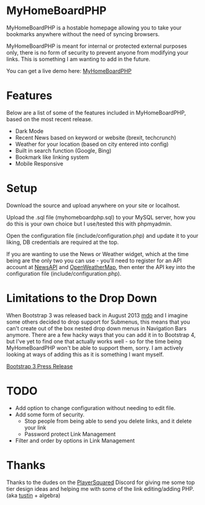 # MyHomeBoardPHP
MyHomeBoardPHP is a hostable homepage allowing you to take your bookmarks anywhere without the need of syncing browsers.

MyHomeBoardPHP is meant for internal or protected external purposes only, there is no form of security to prevent anyone from modifying your links.  This is something I am wanting to add in the future.

You can get a live demo here: [MyHomeBoardPHP](https://demo-code.laimmckenzie.com/MyHomeBoardPHP/)

# Features
Below are a list of some of the features included in MyHomeBoardPHP, based on the most recent release.

- Dark Mode
- Recent News based on keyword or website (brexit, techcrunch)
- Weather for your location (based on city entered into config)
- Built in search function (Google, Bing)
- Bookmark like linking system
- Mobile Responsive

# Setup
Download the source and upload anywhere on your site or localhost.

Upload the .sql file (myhomeboardphp.sql) to your MySQL server, how you do this is your own choice but I use/tested this with phpmyadmin.

Open the configuration file (include/configuration.php) and update it to your liking, DB credentials are required at the top.

If you are wanting to use the News or Weather widget, which at the time being are the only two you can use - you'll need to register for an API account at [NewsAPI](https://newsapi.org) and [OpenWeatherMap](https://openweathermap.org), then enter the API key into the configuration file (include/configuration.php).

# Limitations to the Drop Down
When Bootstrap 3 was released back in August 2013 [mdo](https://github.com/twbs/bootstrap/issues/21026#issuecomment-256704655) and I imagine some others decided to drop support for Submenus, this means that you can't create out of the box nested drop down menus in Navigation Bars anymore.  There are a few hacky ways that you can add it in to Bootstrap 4, but I've yet to find one that actually works well - so for the time being MyHomeBoardPHP won't be able to support them, sorry.  I am actively looking at ways of adding this as it is something I want myself. 

[Bootstrap 3 Press Release](https://blog.getbootstrap.com/2013/08/19/bootstrap-3-released/)

# TODO
- Add option to change configuration without needing to edit file.
- Add some form of security.
    * Stop people from being able to send you delete links, and it delete your link
    * Password protect Link Management
- Filter and order by options in Link Management


# Thanks
Thanks to the dudes on the [PlayerSquared](https://playersquared.com/forums/) Discord for giving me some top tier design ideas and helping me with some of the link editing/adding PHP. (aka [tustin](https://github.com/tustin) + algebra)